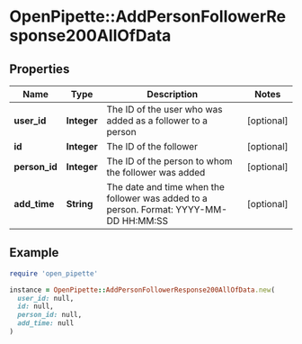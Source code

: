 # OpenPipette::AddPersonFollowerResponse200AllOfData

## Properties

| Name | Type | Description | Notes |
| ---- | ---- | ----------- | ----- |
| **user_id** | **Integer** | The ID of the user who was added as a follower to a person | [optional] |
| **id** | **Integer** | The ID of the follower | [optional] |
| **person_id** | **Integer** | The ID of the person to whom the follower was added | [optional] |
| **add_time** | **String** | The date and time when the follower was added to a person. Format: YYYY-MM-DD HH:MM:SS | [optional] |

## Example

```ruby
require 'open_pipette'

instance = OpenPipette::AddPersonFollowerResponse200AllOfData.new(
  user_id: null,
  id: null,
  person_id: null,
  add_time: null
)
```

